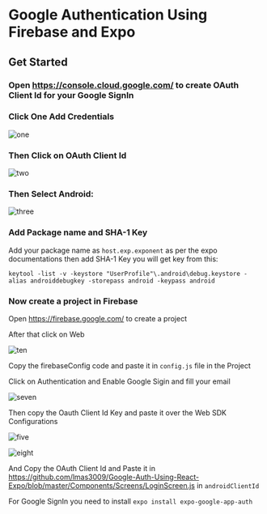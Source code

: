 # Google Authentication Using Firebase and Expo

## Get Started

### Open https://console.cloud.google.com/  to create OAuth Client Id for your Google SignIn

### Click One Add Credentials


![one](https://user-images.githubusercontent.com/60876387/97795657-8af02780-1c2e-11eb-9fff-c9894ecd6082.PNG)


### Then Click on OAuth Client Id


![two](https://user-images.githubusercontent.com/60876387/97795611-68f6a500-1c2e-11eb-9965-b82c1adc0848.PNG)


### Then Select Android:


![three](https://user-images.githubusercontent.com/60876387/97795608-672ce180-1c2e-11eb-9b37-a48f15b081b1.PNG)


### Add Package name and SHA-1 Key

Add your package name as `host.exp.exponent` as per the expo documentations
then add SHA-1 Key you will get key from this:

`keytool -list -v -keystore "UserProfile"\.android\debug.keystore -alias androiddebugkey -storepass android -keypass android`

### Now create a project in Firebase

Open https://firebase.google.com/ to create a project

After that click on Web

![ten](https://user-images.githubusercontent.com/60876387/97795747-00a8c300-1c30-11eb-8be3-bfcafa42f65a.PNG)

Copy the firebaseConfig code and paste it in `config.js` file in the Project

Click on Authentication and Enable Google Sigin and fill your email

![seven](https://user-images.githubusercontent.com/60876387/97795654-86c40a00-1c2e-11eb-9b5b-73ca8dd426dd.jpg)

Then copy the Oauth Client Id Key and paste it over the Web SDK Configurations

![five](https://user-images.githubusercontent.com/60876387/97795627-7449d080-1c2e-11eb-9d00-06d20eab135a.jpg)

![eight](https://user-images.githubusercontent.com/60876387/97795612-68f6a500-1c2e-11eb-9121-195644a63f22.jpg)

And Copy the OAuth Client Id and Paste it in https://github.com/lmas3009/Google-Auth-Using-React-Expo/blob/master/Components/Screens/LoginScreen.js in `androidClientId`

For Google SignIn you need to install `expo install expo-google-app-auth`
